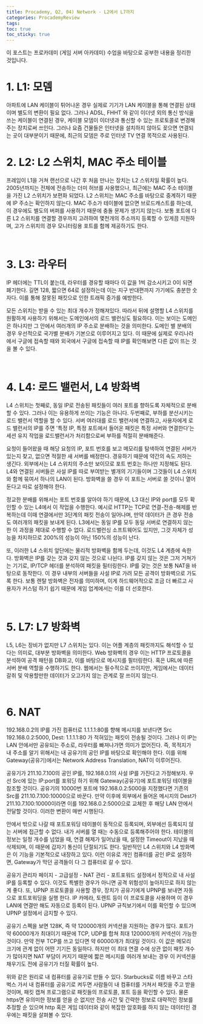 ```yaml
---
title: Procademy, Q2, 04) Network - L2에서 L7까지
categories: ProcademyReview
tags: 
toc: true
toc_sticky: true
---
```


이 포스트는 프로카데미 (게임 서버 아카데미) 수업을 바탕으로 공부한 내용을 정리한 것입니다. 

# **1. L1: 모뎀**

아파트에 LAN 케이블이 튀어나온 경우 실제로 기기가 LAN 케이블을 통해 연결된 상태이며 별도의 변환이 필요 없다. 그러나 ADSL, FHHT 와 같이 이더넷 외의 통신 방식을 쓰는 케이블이 연결된 경우, 케이블 모뎀이 이더넷과 통신할 수 있는 프로토콜로 변경해주는 장치로써 쓰인다. 그러나 요즘 건물들은 인터넷을 설치하지 않아도 꽂으면 연결되는 곳이 대부분이기 때문에, 최근의 모뎀은 주로 인터넷 TV 연결 목적으로 사용된다. 

# **2. L2: L2 스위치, MAC 주소 테이블**

프레임이 L1을 거쳐 랜선으로 나간 후 처음 만나는 장치는 L2 스위치일 확률이 높다. 2005년까지는 전체에 전송하는 더미 허브를 사용했으나, 최근에는 MAC 주소 테이블을 가진 L2 스위치가 보편화 되었다. L2 스위치는 MAC 주소를 바탕으로 중계하기 때문에 IP 주소는 확인하지 않는다. MAC 주소가 테이블에 없으면 브로드캐스트를 하는데, 이 경우에도 별도의 버퍼를 사용하기 때문에 충돌 문제가 생기지 않는다. 보통 포트에 다른 L2 스위치를 연결할 경우까지 고려하여 몇천개의 주소까지 등록할 수 있게끔 지원하며, 고가 스위치의 경우 모니터링용 포트를 함께 제공하기도 한다.

<br/>

# **3. L3: 라우터**

IP 헤더에는 TTL이 붙는데, 라우터를 경유할 때마다 이 값을 1씩 감소시키고 0이 되면 폐기한다. 길면 128, 짧으면 64로 설정하는데 이는 지구 반대편까지 가기에도 충분한 숫자다. 이를 통해 잘못된 패킷으로 인한 트래픽 증가를 예방한다.

모든 스위치는 받을 수 있는 최대 개수가 정해져있다. 따라서 뒤에 설명할 L4 스위치를 원활하게 사용하기 위해서는 도메인에서의 로드 밸런싱도 필요하다. 이는 보이는 도메인은 하나지만 그 안에서 여러개의 IP 주소로 분배하는 것을 의미한다. 도메인 별 분배의 경우 우선적으로 국가별 분배가 기본으로 이루어지고 있다. 이 때문에 실제로 우리나라에서 구글에 접속할 때와 외국에서 구글에 접속할 때 IP를 확인해보면 다른 값이 뜨는 것을 볼 수 있다. 

<br/>

# **4. L4: 로드 밸런서, L4 방화벽**


L4 스위치는 첫째로, 동일 IP로 전송된 패킷들이 여러 포트를 향하도록 자체적으로 분배할 수 있다. 그러나 이는 유용하게 쓰이는 기능은 아니다. 두번째로, 부하를 분산시키는 로드 밸런서 역할을 할 수 있다. 서버 여러대를 로드 밸런서에 연결하고, 사용자에게 로드 밸런서의 IP를 주면 '특정 IP, 특정 포트에서 들어온 패킷은 특정 서버와 연결한다’는 세션 유지 작업을 로드밸런서가 처리함으로써 부하를 적절히 분배해준다.

요청이 들어왔을 때 해당 요청의 IP, 포트 번호를 보고 메모리를 탐색하여 연결된 서버가 있는지 찾고, 없으면 적절한 새 서버를 배정한다. 경유하기 때문에 약간의 속도 저하는 생긴다. 외부에서는 L4 스위치의 주소만 보이므로 포트 번호는 하나만 지정해도 된다. L4와 연결된 서버들은 사설 IP를 따로 부여받는 별개의 기기들이며 그것들이 L4 스위치와 함께 묶여서 하나의 LAN이 된다. 방화벽을 쓸 경우 이 포트는 서버로 쓸 것이니 열어둔다고 따로 설정해야 한다. 

정교한 분배를 위해서는 포트 번호를 알아야 하기 때문에, L3 대신 IP와 port를 모두 확인할 수 있는 L4에서 이 작업을 수행한다. 예시로 HTTP는 TCP로 연결-전송-해제를 반복하는데 이때 연결에서만 3단계의 패킷 전송이 일어나며, 만약 데이터가 큰 경우 전송도 여러개의 패킷을 보내게 된다. L3에서는 동일 IP를 모두 동일 서버로 연결하지 않는 한 이 과정을 제대로 수행할 수 없다. 로드밸런싱 소프트웨어도 있지만, 그것 자체가 성능을 차지하므로 200%의 성능이 아닌 150%의 성능이 난다. 

또, 이러한 L4 스위치 앞단에는 물리적 방화벽을 함께 두는데, 이것도 L4 계층에 속한다. 방화벽은 IP를 갖는 것과 갖지 않는 것으로 나뉜다. IP를 갖지 않는 것은 그저 거쳐가는 기기로, IP/TCP 헤더를 분석하여 패킷을 필터링한다. IP를 갖는 것은 보통 NAT을 바탕으로 동작한다. 이 경우 내부의 서버들을 사설 IP로 가려 모든 공격이 방화벽으로 가도록 한다. 보통 렌탈 방화벽은 전자를 의미하며, 이게 하드웨어적으로 조금 더 빠르고 사용자가 커스텀 하기 쉽기 때문에 게임 업계에서는 이를 더 선호한다. 

<br/>

# **5. L7: L7 방화벽**

L5, L6는 장비가 없지만 L7 스위치는 있다. 이는 어플 계층의 패킷까지도 해석할 수 있다는 의미로, 대부분 방화벽을 의미한다. Web 방화벽의 경우 이는 HTTP 프로토콜을 분석하여 공격 패턴을 DB화고, 이를 바탕으로 메시지를 필터링한다. 혹은 URL에 따른 서버 분배 역할을 수행하기도 한다. 웹에서는 필수적으로 쓰이지만, 게임에서는 데이터 갈취 및 악용할만한 데이터가 오고가지 않는 관계로 잘 쓰이지 않는다.

<br/>

# **6. NAT**

192.168.0.2의 IP를 가진 컴퓨터로 1.1.1.1:80를 향해 메시지를 보낸다면 Src 192.168.0.2:5000, Dest: 1.1.1.1:80 가 적혀있는 패킷이 전송될 것이다. 그러나 이 IP는 LAN 안에서만 공유되는 주소로, 라우터를 빠져나가면 의미가 없어진다. 즉, 목적지가 내 주소를 알기 위해서는 내 공유기의 공인 IP를 바탕으로 확인해야 한다. 이를 위해 Gateway(공유기)에서는 Network Address Translation, NAT이 이루어진다. 

공유기가 211.10.7.100의 공인 IP를, 192.168.0.1의 사설 IP를 가진다고 가정해보자. 우선 Src에 있는 IP:port를 포워딩 하기 위해 Gateway(공유기)에 포트포워딩 테이블을 참조할 것이다. 공유기의 10000번 포트에 192.168.0.2:5000을 지정했다면 기존의 Src를 211.10.7.100:10000으로 바꾼다. 만약 이후에 외부에서 들어온 메시지의 Dest가 211.10.7.100:10000이라면 이를 192.168.0.2:5000으로 교체한 후 해당 LAN 안에서 전달할 것이다. 이러한 변환이 매번 시행된다. 

안에서 밖으로 나갈 때 포트포워딩 테이블이 동적으로 등록되며, 외부에선 등록되지 않는 서버에 접근할 수 없다. 내가 서버를 열 때는 수동으로 등록해주어야 한다. 테이블의 정보는 일정 개수를 넘었을 때, 연결 해제가 일어났을 때, 설정한 Timeout이 지났을 때 삭제되며, 이 때문에 갑자기 통신이 단절되기도 한다. 일반적인 L4 스위치와 L4 방화벽은 이 기능을 기본적으로 내장하고 있다. 이런 이유로 개인 컴퓨터를 공인 IP로 설정하면, Gateway가 막던 공격들이 다 그 컴퓨터로 갈 수 있다. 

공유기 관리자 페이지 - 고급설정 - NAT 관리 - 포트포워드 설정에서 정적으로 내 사설 IP를 등록할 수 있다. 이것도 특별한 경우가 아니면 공격 위험성이 높아지므로 하지 않는 게 좋다. 또, UPNP 프로토콜을 사용할 경우, 장치가 공유기에게 UPNP를 보내면 자동으로 포트포워딩을 실행 한다. IP 카메라, 토렌트 등이 이 프로토콜을 사용하며 이 경우 LAN에 연결만 해도 자동으로 등록이 된다. UPNP 규칙보기에서 이를 확인할 수 있으며 UPNP 설정에서 금지할 수 있다. 

공유기 스펙을 보면 128K, 즉 약 120000개의 커넥션을 지원하는 경우가 많다. 포트가 약 60000개가 최대이기 때문에 TCP, UDP를 합쳐 최대 120000개의 커넥션이 가능한 것이다. 만약 전부 TCP를 쓰고 있다면 약 60000개가 최대일 것이다. 이 값은 메모리 크기에 관계 없이 어떤 기기든 동일하다. 하지만 이 최대 연결 수에 상관 없이 패킷 개수가 많아지면 NAT 부담이 커지기 때문에 짧은 메시지를 여러개 보내는 경우 이 커넥션을 채우기도 전에 공유기가 터질 확률이 높다. 

위와 같은 원리로 내 컴퓨터를 공유기로 만들 수 있다. Starbucks로 이름 바꾸고 스타벅스 가서 내 컴퓨터를 공유기로 켜두면 사람들이 내 컴퓨터를 거쳐서 패킷을 주고 받을 것이며, 패킷 캡쳐 프로그램으로 패킷들의 프로토콜, 포트 등을 확인할 수 있다. 물론 https면 유의미한 정보를 얻을 순 없지만 전송 시간 및 간략한 정보로 대략적인 정보를 추정할 순 있으며 http 혹은 게임 데이터와 같이 복잡한 암호화를 하지 않는 데이터인 경우에는 패킷을 살펴볼 수 있다.

